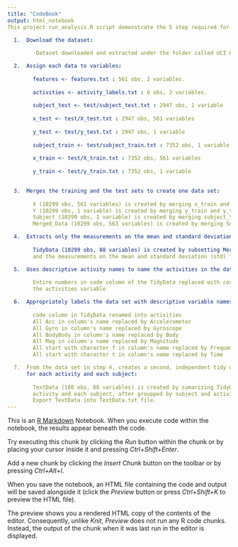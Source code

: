 ```yaml
---
title: "CodeBook"
output: html_notebook
This project run_analysis.R script demonstrate the 5 step required for collect, work with and clean an data set

  1.  Download the dataset:
  
        -Dataset downloaded and extracted under the folder called UCI HAR Dataset

  2.  Assign each data to variables:
  
        features <- features.txt : 561 obs, 2 variables.
        
        activities <- activity_labels.txt : 6 obs, 2 variables.
       
        subject_test <- test/subject_test.txt : 2947 obs, 1 variable
        
        x_test <- test/X_test.txt : 2947 obs, 561 variables
        
        y_test <- test/y_test.txt : 2947 obs, 1 variable
        
        subject_train <- test/subject_train.txt : 7352 obs, 1 variable
        
        x_train <- test/X_train.txt : 7352 obs, 561 variables
        
        y_train <- test/y_train.txt : 7352 obs, 1 variable
        

  3.  Merges the training and the test sets to create one data set:
  
        X (10299 obs, 561 variables) is created by merging x_train and x_test using rbind() function
        Y (10299 obs, 1 variable) is created by merging y_train and y_test using rbind() function
        Subject (10299 obs, 1 variable) is created by merging subject_train and subject_test using rbind() function
        Merged_Data (10299 obs, 563 variables) is created by merging Subject, Y and X using cbind()function

  4.  Extracts only the measurements on the mean and standard deviation for each measurement:
  
        TidyData (10299 obs, 88 variables) is created by subsetting Merged_Data, selecting only columns: subject, code 
		and the measurements on the mean and standard deviation (std) for each measurement

  5.  Uses descriptive activity names to name the activities in the data set:
  
        Entire numbers in code column of the TidyData replaced with corresponding activity taken from second column of 
		the activities variable

  6.  Appropriately labels the data set with descriptive variable names:
  
        code column in TidyData renamed into activities
        All Acc in column's name replaced by Accelerometer
        All Gyro in column's name replaced by Gyroscope
        All BodyBody in column's name replaced by Body
        All Mag in column's name replaced by Magnitude
        All start with character f in column's name replaced by Frequency
        All start with character t in column's name replaced by Time

  7.  From the data set in step 4, creates a second, independent tidy data set with the average of each variable
      for each activity and each subject:
		
        TextData (180 obs, 88 variables) is created by sumarizing TidyData taking the means of each variable for each 
		activity and each subject, after groupped by subject and activity.
        Export TextData into TextData.txt file.
---
```


This is an [R Markdown](http://rmarkdown.rstudio.com) Notebook. When you execute code within the notebook, the results appear beneath the code. 

Try executing this chunk by clicking the *Run* button within the chunk or by placing your cursor inside it and pressing *Ctrl+Shift+Enter*. 

Add a new chunk by clicking the *Insert Chunk* button on the toolbar or by pressing *Ctrl+Alt+I*.

When you save the notebook, an HTML file containing the code and output will be saved alongside it (click the *Preview* button or press *Ctrl+Shift+K* to preview the HTML file).

The preview shows you a rendered HTML copy of the contents of the editor. Consequently, unlike *Knit*, *Preview* does not run any R code chunks. Instead, the output of the chunk when it was last run in the editor is displayed.
